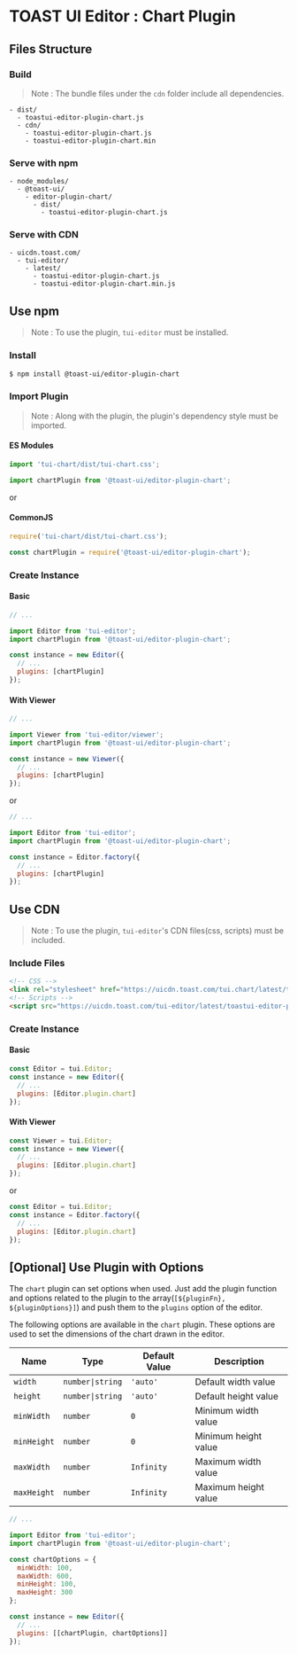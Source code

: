 # TOAST UI Editor : Chart Plugin

## Files Structure

### Build

> Note : The bundle files under the `cdn` folder include all dependencies.

```
- dist/
  - toastui-editor-plugin-chart.js
  - cdn/
    - toastui-editor-plugin-chart.js
    - toastui-editor-plugin-chart.min
```

### Serve with npm

```
- node_modules/
  - @toast-ui/
    - editor-plugin-chart/
      - dist/
        - toastui-editor-plugin-chart.js
```

### Serve with CDN

```
- uicdn.toast.com/
  - tui-editor/
    - latest/
      - toastui-editor-plugin-chart.js
      - toastui-editor-plugin-chart.min.js
```

## Use npm

> Note : To use the plugin, `tui-editor` must be installed.

### Install

```sh
$ npm install @toast-ui/editor-plugin-chart
```

### Import Plugin

> Note : Along with the plugin, the plugin's dependency style must be imported.

#### ES Modules

```js
import 'tui-chart/dist/tui-chart.css';

import chartPlugin from '@toast-ui/editor-plugin-chart';
```

or

#### CommonJS

```js
require('tui-chart/dist/tui-chart.css');

const chartPlugin = require('@toast-ui/editor-plugin-chart');
```

### Create Instance

#### Basic

```js
// ...

import Editor from 'tui-editor';
import chartPlugin from '@toast-ui/editor-plugin-chart';

const instance = new Editor({
  // ...
  plugins: [chartPlugin]
});
```

#### With Viewer

```js
// ...

import Viewer from 'tui-editor/viewer';
import chartPlugin from '@toast-ui/editor-plugin-chart';

const instance = new Viewer({
  // ...
  plugins: [chartPlugin]
});
```

or

```js
// ...

import Editor from 'tui-editor';
import chartPlugin from '@toast-ui/editor-plugin-chart';

const instance = Editor.factory({
  // ...
  plugins: [chartPlugin]
});
```

## Use CDN

> Note : To use the plugin, `tui-editor`'s CDN files(css, scripts) must be included.

### Include Files

```html
<!-- CSS -->
<link rel="stylesheet" href="https://uicdn.toast.com/tui.chart/latest/tui-chart.min.css" />
<!-- Scripts -->
<script src="https://uicdn.toast.com/tui-editor/latest/toastui-editor-plugin-chart.min.js"></script>
```

### Create Instance

#### Basic

```js
const Editor = tui.Editor;
const instance = new Editor({
  // ...
  plugins: [Editor.plugin.chart]
});
```

#### With Viewer

```js
const Viewer = tui.Editor;
const instance = new Viewer({
  // ...
  plugins: [Editor.plugin.chart]
});
```

or

```js
const Editor = tui.Editor;
const instance = Editor.factory({
  // ...
  plugins: [Editor.plugin.chart]
});
```

## [Optional] Use Plugin with Options

The `chart` plugin can set options when used. Just add the plugin function and options related to the plugin to the array(`[${pluginFn}, ${pluginOptions}]`) and push them to the `plugins` option of the editor.

The following options are available in the `chart` plugin.
These options are used to set the dimensions of the chart drawn in the editor.

| Name        | Type             | Default Value | Description          |
| ----------- | ---------------- | ------------- | -------------------- |
| `width`     | `number\|string` | `'auto'`      | Default width value  |
| `height`    | `number\|string` | `'auto'`      | Default height value |
| `minWidth`  | `number`         | `0`           | Minimum width value  |
| `minHeight` | `number`         | `0`           | Minimum height value |
| `maxWidth`  | `number`         | `Infinity`    | Maximum width value  |
| `maxHeight` | `number`         | `Infinity`    | Maximum height value |

```js
// ...

import Editor from 'tui-editor';
import chartPlugin from '@toast-ui/editor-plugin-chart';

const chartOptions = {
  minWidth: 100,
  maxWidth: 600,
  minHeight: 100,
  maxHeight: 300
};

const instance = new Editor({
  // ...
  plugins: [[chartPlugin, chartOptions]]
});
```
